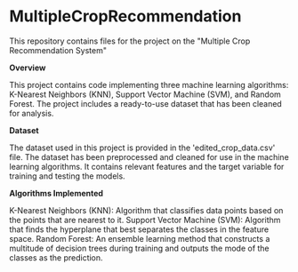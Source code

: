 # MultipleCropRecommendation
This repository contains files for the project on the "Multiple Crop Recommendation System"

**Overview**

This project contains code implementing three machine learning algorithms: K-Nearest Neighbors (KNN), Support Vector Machine (SVM), and Random Forest. The project includes a ready-to-use dataset that has been cleaned for analysis.

**Dataset**

The dataset used in this project is provided in the 'edited_crop_data.csv' file. The dataset has been preprocessed and cleaned for use in the machine learning algorithms. It contains relevant features and the target variable for training and testing the models.

**Algorithms Implemented**

K-Nearest Neighbors (KNN):
Algorithm that classifies data points based on the points that are nearest to it.
Support Vector Machine (SVM):
Algorithm that finds the hyperplane that best separates the classes in the feature space.
Random Forest:
An ensemble learning method that constructs a multitude of decision trees during training and outputs the mode of the classes as the prediction.
